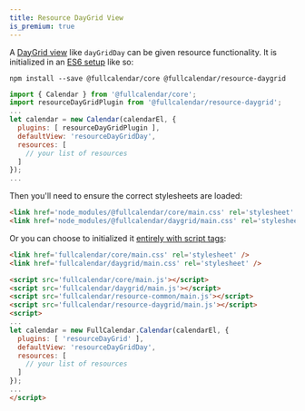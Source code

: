 ```yaml
---
title: Resource DayGrid View
is_premium: true
---
```


A [DayGrid view](daygrid-view) like `dayGridDay` can be given resource functionality. It is initialized in an [ES6 setup](initialize-es6) like so:

```
npm install --save @fullcalendar/core @fullcalendar/resource-daygrid
```

```js
import { Calendar } from '@fullcalendar/core';
import resourceDayGridPlugin from '@fullcalendar/resource-daygrid';
...
let calendar = new Calendar(calendarEl, {
  plugins: [ resourceDayGridPlugin ],
  defaultView: 'resourceDayGridDay',
  resources: [
    // your list of resources
  ]
});
...
```

Then you'll need to ensure the correct stylesheets are loaded:

```html
<link href='node_modules/@fullcalendar/core/main.css' rel='stylesheet' />
<link href='node_modules/@fullcalendar/daygrid/main.css' rel='stylesheet' />
```

Or you can choose to initialized it [entirely with script tags](initialize-globals):

```html
<link href='fullcalendar/core/main.css' rel='stylesheet' />
<link href='fullcalendar/daygrid/main.css' rel='stylesheet' />

<script src='fullcalendar/core/main.js'></script>
<script src='fullcalendar/daygrid/main.js'></script>
<script src='fullcalendar/resource-common/main.js'></script>
<script src='fullcalendar/resource-daygrid/main.js'></script>
<script>
...
let calendar = new FullCalendar.Calendar(calendarEl, {
  plugins: [ 'resourceDayGrid' ],
  defaultView: 'resourceDayGridDay',
  resources: [
    // your list of resources
  ]
});
...
</script>
```
